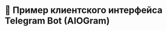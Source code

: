 # 💾 Пример клиентского интерфейса Telegram Bot (AIOGram)
<!--
<p align="center">
<img src="https://raw.githubusercontent.com/DmPanf/PyQt6_FastAPI_HQ-SAM/main/images/pyqt6_01.jpg" width="40%" />
</p>
-->
